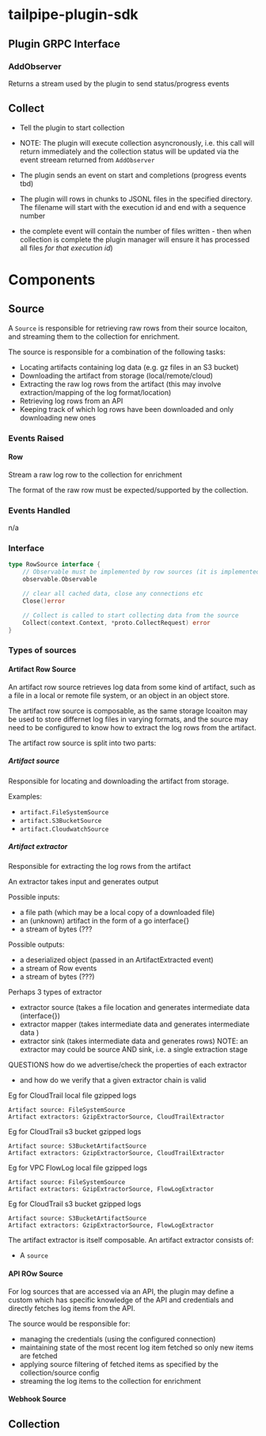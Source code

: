 # tailpipe-plugin-sdk

## Plugin GRPC Interface

### AddObserver
Returns a stream used by the plugin to send status/progress events


## Collect
- Tell the plugin to start collection

- NOTE: The plugin will execute collection asyncronously, i.e. this call will return immediately and the collection status
  will be updated via the event streeam returned from `AddObserver`

- The plugin sends an event on start and completions (progress events tbd)
- The plugin will rows in chunks to JSONL files in the specified directory. The filename will start with the execution id and end with a sequence number
- the complete event will contain the number of files written - then when collection is complete the plugin manager will
  ensure it has processed all files _for that execution id_)  



# Components
## Source

A `Source` is responsible for retrieving raw rows from their source locaiton, and streaming them to the collection for enrichment.

The source is responsible for a combination of the following tasks:
- Locating artifacts containing log data (e.g. gz files in an S3 bucket)
- Downloading the artifact from storage (local/remote/cloud)
- Extracting the raw log rows from the artifact (this may involve extraction/mapping of the log format/location)
- Retrieving log rows from an API
- Keeping track of which log rows have been downloaded and only downloading new ones 

### Events Raised
#### Row
Stream a raw log row to the collection for enrichment

The format of the raw row must be expected/supported by the collection.



### Events Handled
n/a

### Interface
```go
type RowSource interface {
	// Observable must be implemented by row sources (it is implemented by row_source.Base)
	observable.Observable

    // clear all cached data, close any connections etc
	Close()error

	// Collect is called to start collecting data from the source
	Collect(context.Context, *proto.CollectRequest) error
}
```

### Types of sources
#### Artifact Row Source
An artifact row source retrieves log data from some kind of artifact, such as a file in a local or remote file system, or an object in an object store.

The artifact row source is composable, as the same storage lcoaiton may be used to store differnet log files in varying formats, 
and the source may need to be configured to know how to extract the log rows from the artifact.

The artifact row source is split into two parts:
##### Artifact source
Responsible for locating and downloading the artifact from storage. 

Examples: 
- `artifact.FileSystemSource`
- `artifact.S3BucketSource`
- `artifact.CloudwatchSource`

##### Artifact extractor
Responsible for extracting the log rows from the artifact

An extractor takes input and generates output

Possible inputs:
- a file path (which may be a local copy of a downloaded file)
- an (unknown) artifact in the form of a go interface{}
- a stream of bytes (???
  

Possible outputs:
- a deserialized object (passed in an ArtifactExtracted event)
- a stream of Row events
- a stream of bytes (???)

Perhaps 3 types of extractor
- extractor source (takes a file location and generates intermediate data (interface{})
- extractor mapper (takes intermediate data and generates intermediate data )
- extractor sink (takes intermediate data and generates rows)
  NOTE: an extractor may could be source AND sink, i.e. a single extraction stage

QUESTIONS
how do we advertise/check the properties of each extractor
- and how do we verify that a given extractor chain is valid

Eg for CloudTrail local file gzipped logs

	Artifact source: FileSystemSource
	Artifact extractors: GzipExtractorSource, CloudTrailExtractor

Eg for CloudTrail s3 bucket gzipped logs

	Artifact source: S3BucketArtifactSource
	Artifact extractors: GzipExtractorSource, CloudTrailExtractor


Eg for VPC FlowLog local file gzipped logs

	Artifact source: FileSystemSource
	Artifact extractors: GzipExtractorSource, FlowLogExtractor

Eg for CloudTrail s3 bucket gzipped logs

	Artifact source: S3BucketArtifactSource
	Artifact extractors: GzipExtractorSource, FlowLogExtractor


The artifact extractor is itself composable. An artifact extractor consists of:
- A `source`



#### API ROw Source
For log sources that are accessed via an API, the plugin may define a custom which has specific 
knowledge of the API and credentials and directly fetches log items from the API.

The source would be responsible for:
- managing the credentials (using the configured connection)
- maintaining state of the most recent log item fetched so only new items are fetched
- applying source filtering of fetched items as specified by the collection/source config
- streaming the log items to the collection for enrichment


#### Webhook Source



## Collection